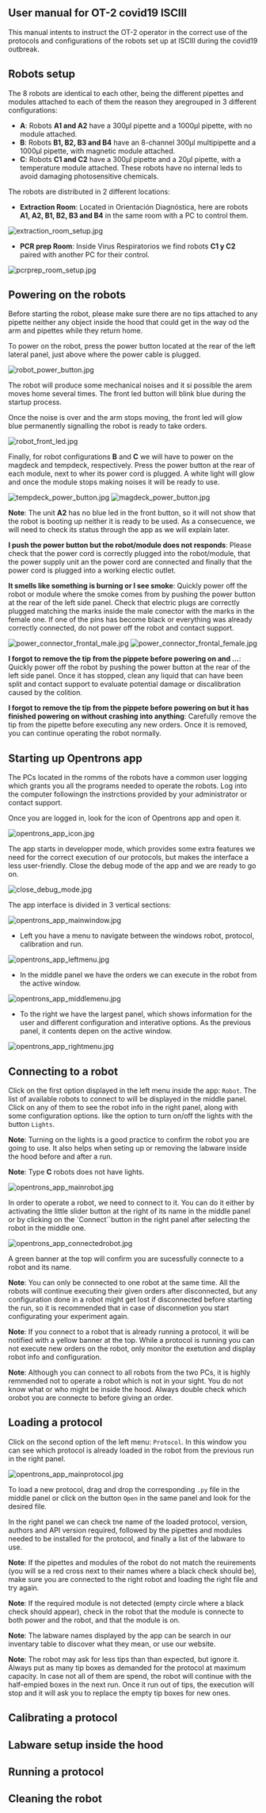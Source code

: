 ## User manual for OT-2 covid19 ISCIII

This manual intents to instruct the OT-2 operator in the correct use of the protocols and configurations of the robots set up at ISCIII during the covid19 outbreak.

## Robots setup

The 8 robots are identical to each other, being the different pipettes and modules attached to each of them the reason they aregrouped in 3 different configurations:

- **A**: Robots **A1 and A2** have a 300µl pipette and a 1000µl pipette, with no module attached.
- **B**: Robots **B1, B2, B3 and B4** have an 8-channel 300µl  multipipette and a 1000µl pipette, with magnetic module attached.
- **C**: Robots **C1 and C2** have a 300µl pipette and a 20µl pipette, with a temperature module attached. These robots have no internal leds to avoid damaging photosensitive chemicals.

The robots are distributed in 2 different locations:

- **Extraction Room**: Located in Orientación Diagnóstica, here are robots **A1, A2, B1, B2, B3 and B4** in the same room with a PC to control them.

![extraction_room_setup.jpg](https://github.com/BU-ISCIII/opentrons_covid19/blob/master/img/extraction_room_setup.jpg?raw=true)

- **PCR prep Room**: Inside Virus Respiratorios we find robots **C1 y C2** paired with another PC for their control.

![pcrprep_room_setup.jpg](https://github.com/BU-ISCIII/opentrons_covid19/blob/master/img/pcrprep_room_setup.jpg?raw=true)

## Powering on the robots

Before starting the robot, please make sure there are no tips attached to any pipette neither any object inside the hood that could get in the way od the arm and pipettes while they return home.

To power on the robot, press the power button located at the rear of the left lateral panel, just above where the power cable is plugged.

![robot_power_button.jpg](https://github.com/BU-ISCIII/opentrons_covid19/blob/master/img/robot_power_button.jpg?raw=true)

The robot will produce some mechanical noises and it si possible the arem moves home several times. The front led button will blink blue during the startup process.

Once the noise is over and the arm stops moving, the front led will glow blue permanently signalling the robot is ready to take orders.

![robot_front_led.jpg](https://github.com/BU-ISCIII/opentrons_covid19/blob/master/img/robot_front_led.jpg?raw=true)

Finally, for robot configurations **B** and **C** we will have to power on the magdeck and tempdeck, respectively. Press the power button at the rear of each module, next to wher its power cord is plugged. A white light will glow and once the module stops making noises it will be ready to use.

![tempdeck_power_button.jpg](https://github.com/BU-ISCIII/opentrons_covid19/blob/master/img/tempdeck_power_button.jpg?raw=true)
![magdeck_power_button.jpg](https://github.com/BU-ISCIII/opentrons_covid19/blob/master/img/magdeck_power_button.jpg?raw=true)

**Note**: The unit **A2** has no blue led in the front button, so it will not show that the robot is booting up neither it is ready to be used. As a consecuence, we will need to check its status through the app as we will explain later.

**I push the power button but the robot/module does not responds**: Please check that the power cord is correctly plugged into the robot/module, that the power supply unit an the power cord are connected and finally that the power cord is plugged into a working electic outlet.

**It smells like something is burning or I see smoke**: Quickly power off the robot or module where the smoke comes from by pushing the power button at the rear of the left side panel. Check that electric plugs are correctly plugged matching the marks inside the male conector with the marks in the female one. If one of the pins has become black or everything was already correctly connected, do not power off the robot and contact support.

![power_connector_frontal_male.jpg](https://github.com/BU-ISCIII/opentrons_covid19/blob/master/img/power_connector_frontal_male.jpg?raw=true)
![power_connector_frontal_female.jpg](https://github.com/BU-ISCIII/opentrons_covid19/blob/master/img/power_connector_frontal_female.jpg?raw=true)

**I forgot to remove the tip from the pippete before powering on and ...**: Quickly power off the robot by pushing the power button at the rear of the left side panel. Once it has stopped, clean any liquid that can have been split and contact support to evaluate potential damage or discalibration caused by the colition.

**I forgot to remove the tip from the pippete before powering on but it has finished powering on without crashing into anything**: Carefully remove the tip from the pipette before executing any new orders. Once it is removed, you can continue operating the robot normally.

## Starting up Opentrons app

The PCs located in the romms of the robots have a common user logging which grants you all the programs needed to operate the robots. Log into the computer followingn the instrctions provided by your administrator or contact support.

Once you are logged in, look for the icon of Opentrons app and open it.

![opentrons_app_icon.jpg](https://github.com/BU-ISCIII/opentrons_covid19/blob/master/img/opentrons_app_icon.jpg?raw=true)

The app starts in developper mode, which provides some extra features we need for the correct execution of our protocols, but makes the interface a less user-friendly. Close the debug mode of the app and we are ready to go on.

![close_debug_mode.jpg](https://github.com/BU-ISCIII/opentrons_covid19/blob/master/img/close_debug_mode.jpg?raw=true)

The app interface is divided in 3 vertical sections:

![opentrons_app_mainwindow.jpg](https://github.com/BU-ISCIII/opentrons_covid19/blob/master/img/opentrons_app_mainwindow.jpg?raw=true)

- Left you have a menu to navigate between the windows robot, protocol, calibration and run.

![opentrons_app_leftmenu.jpg](https://github.com/BU-ISCIII/opentrons_covid19/blob/master/img/opentrons_app_leftmenu.jpg?raw=true)

- In the middle panel we have the orders we can execute in the robot from the active window.

![opentrons_app_middlemenu.jpg](https://github.com/BU-ISCIII/opentrons_covid19/blob/master/img/opentrons_app_middlemenu.jpg?raw=true)

- To the right we have the largest panel, which shows information for the user and different configuration and interative options. As the previous panel, it contents depen on the active window.

![opentrons_app_rightmenu.jpg](https://github.com/BU-ISCIII/opentrons_covid19/blob/master/img/opentrons_app_rightmenu.jpg?raw=true)

## Connecting to a robot

Click on the first option displayed in the left menu inside the app: `Robot`. The list of available robots to connect to will be displayed in the middle panel. Click on any of them to see the robot info in the right panel, along with some configuration options. like the option to turn on/off the lights with the button `Lights`.

**Note**: Turning on the lights is a good practice to confirm the robot you are going to use. It also helps when seting up or removing the labware inside the hood before and after a run.

**Note**: Type **C** robots does not have lights.

![opentrons_app_mainrobot.jpg](https://github.com/BU-ISCIII/opentrons_covid19/blob/master/img/opentrons_app_mainrobot.jpg?raw=true)

In order to operate a robot, we need to connect to it. You can do it either by activating the little slider button at the right of its name in the middle panel or by clicking on the `Connect``button in the right panel after selecting the robot in the middle one.

 ![opentrons_app_connectedrobot.jpg](https://github.com/BU-ISCIII/opentrons_covid19/blob/master/img/opentrons_app_connectedrobot.jpg?raw=true)

 A green banner at the top will confirm you are sucessfully connecte to a robot and its name.

 **Note**: You can only be connected to one robot at the same time. All the robots will continue executing their given orders after disconnected, but any configuration done in a robot might get lost if disconnected before starting the run, so it is recommended that in case of disconnetion you start configurating your experiment again.

 **Note**: If you connect to a robot that is already running a protocol, it will be notified with a yellow banner at the top. While a protocol is running you can not execute new orders on the robot, only monitor the exetution and display robot info and configuration.

 **Note**: Although you can connect to all robots from the two PCs, it is highly remmended not to operate a robot which is not in your sight. You do not know what or who might be inside the hood. Always double check which orobot you are connecte to before giving an order.

## Loading a protocol

Click on the second option of the left menu: `Protocol`. In this window you can see which protocol is already loaded in the robot from the previous run in the right panel.

![opentrons_app_mainprotocol.jpg](https://github.com/BU-ISCIII/opentrons_covid19/blob/master/img/opentrons_app_mainprotocol.jpg?raw=true)

To load a new protocol, drag and drop the corresponding `.py` file in the middle panel or click on the button `Open` in the same panel and look for the desired file.

In the right panel we can check tne name of the loaded protocol, version, authors and API version required, followed by the pipettes and modules needed to be installed for the protocol, and finally a list of the labware to use.

**Note**: If the pipettes and modules of the robot do not match the reuirements (you will se a red cross next to their names where a black check should be), make sure you are connected to the right robot and loading the right file and try again.

**Note**: If the required module is not detected (empty circle where a black check should appear), check in the robot that the module is connecte to both power and the robot, and that the module is on.

**Note**: The labware names displayed by the app can be search in our inventary table to discover what they mean, or use our website.

**Note**: The robot may ask for less tips than than expected, but ignore it. Always put as many tip boxes as demanded for the protocol at maximum capacity. In case not all of them are spend, the robot will continue with the half-empied boxes in the next run. Once it run out of tips, the execution will stop and it will ask you to replace the empty tip boxes for new ones.

## Calibrating a protocol

## Labware setup inside the hood

## Running a protocol

## Cleaning the robot
